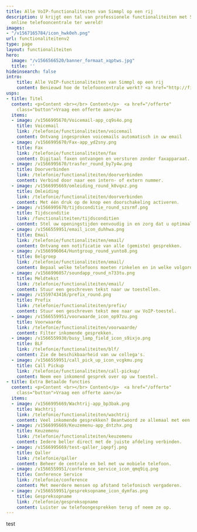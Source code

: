 ```yaml
---
title: Alle VoIP-functionaliteiten van Simmpl op een rij
description: U krijgt een tal van professionele functionaliteiten met Simmpl; de modernste
  online telefooncentrale ter wereld!
images:
- "/v1567165784/icon_hwk0eh.png"
url: functionaliteitenv2
type: page
layout: functionaliteiten
hero:
  image: "/v1566566520/banner_formaat_xqptws.jpg"
  title: ''
hideinsearch: false
intro:
    title: Alle VoIP-functionaliteiten van Simmpl op een rij
    content: Benieuwd hoe de telefooncentrale werkt? <a href="http://files.callvoip.nl/" target="_blank">probeer de interactieve demo!</a>
usps:
- title: Titel
  content: <p>Content <br></br> Content</p>  <a href="/offerte"
    class="button">Vraag een offerte aan</a>
  items:
  - image: /v1566995670/Voicemail-app_cq9s4o.png
    title: Voicemail
    link: /telefonie/functionaliteiten/voicemail
    content: Ontvang ingesproken voicemails automatisch in uw email
  - image: /v1566995670/Fax-app_yd2sny.png
    title: Fax
    link: /telefonie/functionaliteiten/fax
    content: Digitaal faxen ontvangen en versturen zonder faxapparaat.
  - image: /v1566995670/trasfer_round_by7y4w.png
    title: Doorverbinden
    link: /telefonie/functionaliteiten/doorverbinden
    content: Verbind door naar een intern- of extern nummer.
  - image: /v1566995669/omleiding_round_k0vqxz.png
    title: Omleiding
    link: /telefonie/functionaliteiten/doorverbinden
    content: Met één druk op de knop een doorschakeling activeren.
  - image: /v1566995670/tijdsconditie_round_szsrmf.png
    title: Tijdsconditie
    link: /functionaliteiten/tijdsconditien
    content: Stel uw openingstijden eenvoudig in en zorg dat u optimaal bereikbaar bent.
  - image: /v1566559951/email_icon_duhhwa.png
    title: Email
    link: /telefonie/functionaliteiten/email/
    content: Ontvang een notificatie van alle (gemiste) gesprekken.
  - image: /v1566996064/Huntgroup_round_yunto8.png
    title: Belgroep
    link: /telefonie/functionaliteiten/email/
    content: Bepaal welke telefoons moeten rinkelen en in welke volgorde.
  - image: /v1566996057/soundapp_round_n733tu.png
    title: Meldtekst
    link: /telefonie/functionaliteiten/email/
    content: Stuur een geschreven tekst naar uw toestellen.
  - image: /v1559743416/prefix_round.png
    title: Prefix
    link: /telefonie/functionaliteiten/prefix/ 
    content: Stuur een geschreven tekst mee naar uw VoIP-toestel.
  - image: /v1566559951/voorwaarde_icon_op97zu.png
    title: Voorwaarde
    link: /telefonie/functionaliteiten/voorwaarde/ 
    content: Filter inkomende gesprekken.
  - image: /v1566559930/busy_lamp_field_icon_s9ixjo.png
    title: BLF
    link: /telefonie/functionaliteiten/blf/ 
    content: Zie de beschikbaarheid van uw collega's.
  - image: /v1566559951/call_pick_up_icon_vcgkmu.png
    title: Call Pickup
    link: /telefonie/functionaliteiten/call-pickup/
    content: Neem een inkomend gesprek over op uw toestel.
- title: Extra Betaalde functies
  content: <p>Content <br></br> Content</p>  <a href="/offerte"
    class="button">Vraag een offerte aan</a>
  items:
  - image: /v1566995669/Wachtrij-app_bp3bak.png
    title: Wachtrij
    link: /telefonie/functionaliteiten/wachtrij
    content: Veel inkomende gesprekken? Beantwoord ze allemaal met een wachtrij.
  - image: /v1566995669/Keuzemenu-app_dntzhx.png
    title: Keuzemenu
    link: /telefonie/functionaliteiten/keuzemenu
    content: Iedere beller direct met de juiste afdeling verbinden.
  - image: /v1566995669/test-qaller_iqepfj.png
    title: Qaller
    link: /telefonie/qaller
    content: Beheer de centrale en bel met uw mobiele telefoon.
  - image: /v1566559951/conference_service_icon_qmq9iq.png
    title: Conference Service
    link: /telefonie/conference
    content: Met meerdere mensen op afstand telefonisch vergaderen.
  - image: /v1566559951/gespreksopname_icon_dymfas.png
    title: Gespreksopname
    link: /telefonie/gespreksopname
    content: Luister uw telefoongesprekken terug of neem ze op.
---
```


test